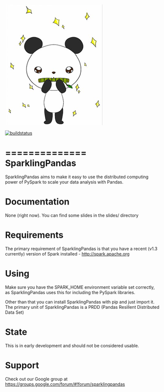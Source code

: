 ![logo](img/sparkling_panda.jpg)

[![buildstatus](https://travis-ci.org/holdenk/sparklingpandas.svg?branch=master)](https://travis-ci.org/holdenk/sparklingpandas)

==============
SparklingPandas
==============

SparklingPandas aims to make it easy to use the distributed computing power
of PySpark to scale your data analysis with Pandas.

Documentation
=========

None (right now). You can find some slides in the slides/ directory

Requirements
=========

The primary requirement of SparklingPandas is that you have a recent (v1.3
currently) version of Spark installed - <http://spark.apache.org>

Using
=========

Make sure you have the SPARK_HOME environment variable set correctly, as
SparklingPandas uses this for including the PySpark libraries.

Other than that you can install SparklingPandas with pip and just import it.
The primary unit of SparklingPandas is a PRDD (Pandas Resillent Distributed
Data Set)

State
=========

This is in early development and should not be considered usable.

Support
=========

Check out our Google group at https://groups.google.com/forum/#!forum/sparklingpandas
